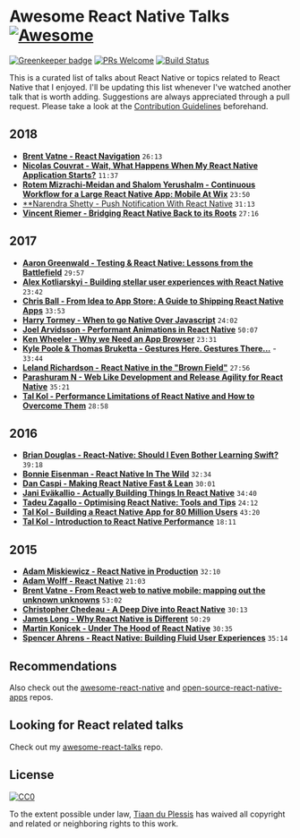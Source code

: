 # Awesome React Native Talks [![Awesome](https://awesome.re/badge.svg)](https://awesome.re)

[![Greenkeeper badge](https://badges.greenkeeper.io/tiaanduplessis/awesome-react-native-talks.svg)](https://greenkeeper.io)
[![PRs Welcome](https://img.shields.io/badge/PRs-welcome-brightgreen.svg)](http://makeapullrequest.com)
[![Build Status](https://travis-ci.org/tiaanduplessis/awesome-react-native-talks.svg?branch=master)](https://travis-ci.org/tiaanduplessis/awesome-react-native-talks)

This is a curated list of talks about React Native or topics related to React Native that I enjoyed. I'll be updating this list whenever I've watched another talk that is worth adding. Suggestions are always appreciated through a pull request. Please take a look at the [Contribution Guidelines](CONTRIBUTING.md) beforehand.

## 2018

* [**Brent Vatne - React Navigation**](https://youtu.be/wJJZ9Od8MjM) `26:13`
* [**Nicolas Couvrat - Wait, What Happens When My React Native Application Starts?**](https://youtu.be/rReCzR6DMEM) `11:37`
* [**Rotem Mizrachi-Meidan and Shalom Yerushalm - Continuous Workflow for a Large React Native App: Mobile At Wix**](https://www.youtube.com/watch?v=MDab8HtQi3E&list=PLNBNS7NRGKMFi_glL49hsoyqu7dHTMnNm&t=0s&index=21) `23:50`
* [**Narendra Shetty - Push Notification With React Native](https://youtu.be/XCk31D5vY0U) `31:13`
* [**Vincent Riemer - Bridging React Native Back to its Roots**](https://youtu.be/aOWIJ4Mgb2k) `27:16`

## 2017

* [**Aaron Greenwald - Testing & React Native: Lessons from the Battlefield**](https://youtu.be/cUSUJXAvt6k) `29:57`
* [**Alex Kotliarskyi - Building stellar user experiences with React Native**](https://youtu.be/fjS5ssBn3fA) `23:42`
* [**Chris Ball - From Idea to App Store: A Guide to Shipping React Native Apps**](https://youtu.be/W8X7t1qlT_w) `33:53`
* [**Harry Tormey - When to go Native Over Javascript**](https://youtu.be/kFyaj5HmMEY) `24:02`
* [**Joel Arvidsson - Performant Animations in React Native**](https://www.youtube.com/watch?v=UPrKMGPDbtY) `50:07`
* [**Ken Wheeler - Why we Need an App Browser**](https://youtu.be/WEQx3wz8QeY) `23:31`
* [**Kyle Poole & Thomas Bruketta - Gestures Here. Gestures There...**](https://youtu.be/L_jzGn5b9H4) - `33:44`
* [**Leland Richardson - React Native in the "Brown Field"**](https://www.youtube.com/watch?v=tWitQoPgs8w) `27:56`
* [**Parashuram N - Web Like Development and Release Agility for React Native**](https://www.youtube.com/watch?v=iMLpUVZseEg) `35:21`
* [**Tal Kol - Performance Limitations of React Native and How to Overcome Them**](https://youtu.be/OmiXlJ4ZzAo) `28:58`

## 2016

* [**Brian Douglas - React-Native: Should I Even Bother Learning Swift?**](https://www.youtube.com/watch?v=2d0z_L4oXt8) `39:18`
* [**Bonnie Eisenman - React Native In The Wild**](https://www.youtube.com/watch?v=KWEhFWm0SL8) `32:34`
* [**Dan Caspi - Making React Native Fast & Lean**](https://www.youtube.com/watch?v=9LV4D-Obgj4) `30:01`
* [**Jani Eväkallio - Actually Building Things In React Native**](https://www.youtube.com/watch?v=ZqKYk0aTaYk) `34:40`
* [**Tadeu Zagallo - Optimising React Native: Tools and Tips**](https://www.youtube.com/watch?v=0MlT74erp60) `24:12`
* [**Tal Kol - Building a React Native App for 80 Million Users**](https://www.youtube.com/watch?v=abSNo2P9mMM&t) `43:20`
* [**Tal Kol - Introduction to React Native Performance**](https://www.youtube.com/watch?v=9VqVv_sVgv0) `18:11`

## 2015

* [**Adam Miskiewicz - React Native in Production**](https://www.youtube.com/watch?v=yVt52ZaC-Ck) `32:10`
* [**Adam Wolff - React Native**](https://www.youtube.com/watch?v=0rm4lt9bh2k) `21:03`
* [**Brent Vatne - From React web to native mobile: mapping out the unknown unknowns**](https://www.youtube.com/watch?v=-XxSCi8TKuk) `53:02`
* [**Christopher Chedeau - A Deep Dive into React Native**](https://www.youtube.com/watch?v=7rDsRXj9-cU) `30:13`
* [**James Long - Why React Native is Different**](https://www.youtube.com/watch?v=ZM2NAD__iK4) `50:29`
* [**Martin Konicek - Under The Hood of React Native**](https://www.youtube.com/watch?v=8N4f4h6SThc) `30:35`
* [**Spencer Ahrens - React Native: Building Fluid User Experiences**](https://www.youtube.com/watch?v=xDlfrcM6YBk) `35:14`

## Recommendations

Also check out the [awesome-react-native](https://github.com/jondot/awesome-react-native) and [open-source-react-native-apps](https://github.com/vitorebatista/open-source-react-native-apps) repos.

## Looking for React related talks

Check out my [awesome-react-talks](https://github.com/tiaanduplessis/awesome-react-talks) repo.

## License

[![CC0](http://mirrors.creativecommons.org/presskit/buttons/88x31/svg/cc-zero.svg)](https://creativecommons.org/publicdomain/zero/1.0/)

To the extent possible under law, [Tiaan du Plessis](https://github.com/tiaanduplessis) has waived all copyright and related or neighboring rights to this work.
